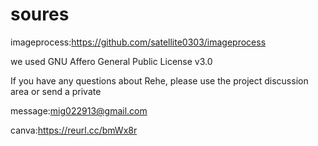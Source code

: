 # soures

imageprocess:https://github.com/satellite0303/imageprocess 

we used GNU Affero General Public License v3.0 

If you have any questions about Rehe, please use the project discussion area or send a private 

message:mig022913@gmail.com

canva:https://reurl.cc/bmWx8r
